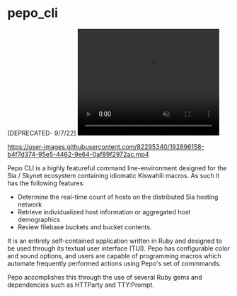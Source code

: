 # pepo_cli

[DEPRECATED- 9/7/22]
 <video width="320" height="240" autoplay muted>
  <source src="movie.mp4" type="video/mp4">
  <source src="movie.ogg" type="video/ogg">
Your browser does not support the video tag.
</video> 


https://user-images.githubusercontent.com/82295340/192896158-b4f7d374-95e5-4462-9e64-0af89f2972ac.mp4


Pepo CLI is a highly featureful command line-environment designed for the Sia / Skynet ecosystem containing idiomatic Kiswahili macros. 
As such it has the following features:
- Determine the real-time count of hosts on the distributed Sia hosting network
- Retrieve individualized host information or aggregated host demographics
- Review filebase buckets and bucket contents.


It is an entirely self-contained application written in Ruby and designed to be used through its textual user interface (TUI). Pepo has configurable color and sound options, and users are capable of programming macros which automate frequently performed actions using Pepo's set of commmands.

Pepo accomplishes this through the use of several Ruby gems and dependencies such as HTTParty and TTY:Prompt.

